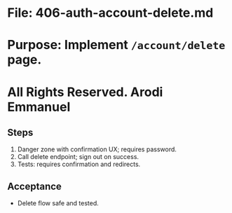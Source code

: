 # File: 406-auth-account-delete.md

# Purpose: Implement `/account/delete` page.

# All Rights Reserved. Arodi Emmanuel

## Steps

1. Danger zone with confirmation UX; requires password.
2. Call delete endpoint; sign out on success.
3. Tests: requires confirmation and redirects.

## Acceptance

- Delete flow safe and tested.
